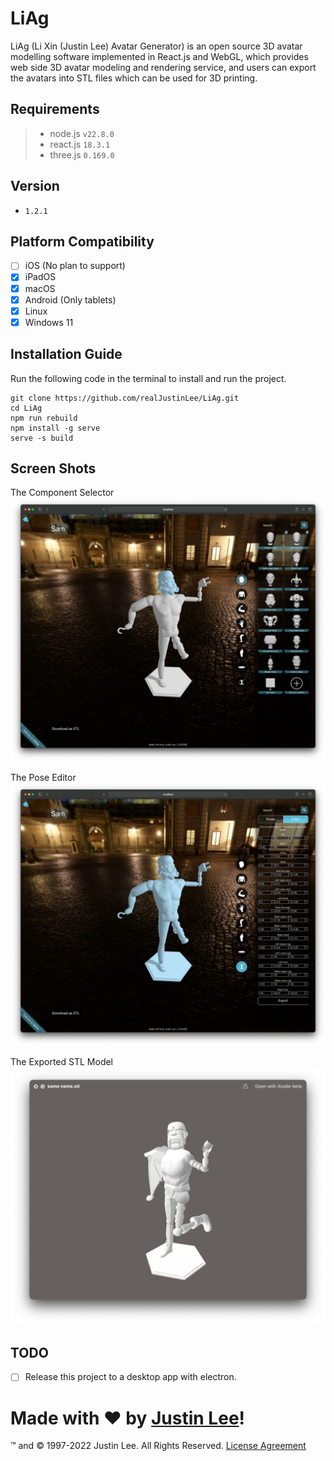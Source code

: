 # LiAg

LiAg (Li Xin (Justin Lee) Avatar Generator) is an open source 3D avatar modelling software implemented in React.js and
WebGL,
which provides web side 3D avatar modeling and rendering service,
and users can export the avatars into STL files which can be used for 3D printing.

## Requirements

> - node.js `v22.8.0`
> - react.js `18.3.1`
> - three.js `0.169.0`

## Version

- `1.2.1`

## Platform Compatibility

- [ ] iOS (No plan to support)
- [x] iPadOS
- [x] macOS
- [x] Android (Only tablets)
- [x] Linux
- [x] Windows 11

## Installation Guide

Run the following code in the terminal to install and run the project.

```
git clone https://github.com/realJustinLee/LiAg.git
cd LiAg
npm run rebuild
npm install -g serve
serve -s build
```

## Screen Shots

The Component Selector
![Component Selector](./extra/img/ComponentSelector.png)

The Pose Editor
![Pose Editor](./extra/img/PoseEditor.png)

The Exported STL Model
![The Exported STL](./extra/img/TheExportedSTL.png)

## TODO

- [ ] Release this project to a desktop app with electron.

# Made with ❤ by [Justin Lee](https://github.com/realJustinLee)!

™ and © 1997-2022 Justin Lee. All Rights Reserved. [License Agreement](./LICENSE)
